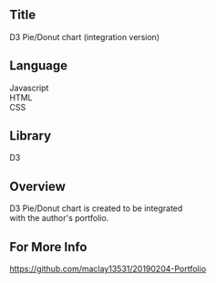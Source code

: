 ## Title

D3 Pie/Donut chart (integration version)

## Language

Javascript  
HTML  
CSS

## Library
 
D3


## Overview

D3 Pie/Donut chart is created to be integrated  
with the author's portfolio.  


## For More Info

https://github.com/maclay13531/20190204-Portfolio